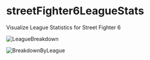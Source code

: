 # streetFighter6LeagueStats
Visualize League Statistics for Street Fighter 6

![LeagueBreakdown](https://github.com/timiwashima/streetFighter6LeagueStats/assets/52045865/a81e24aa-b6f2-4c68-8e42-eb5f0585c544)

![BreakdownByLeague](https://github.com/timiwashima/streetFighter6LeagueStats/assets/52045865/7050d4fb-1b06-42fa-bc0b-589fde415e8a)
